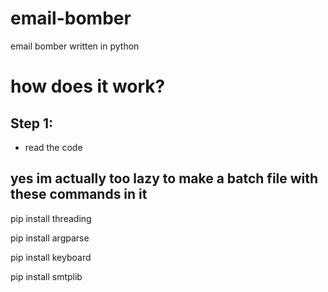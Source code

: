 # email-bomber
email bomber written in python





# how does it work?
  ## Step 1:
  - read the code
  
  
## yes im actually too lazy to make a batch file with these commands in it
  
  pip install threading

  pip install argparse

  pip install keyboard

  pip install smtplib
